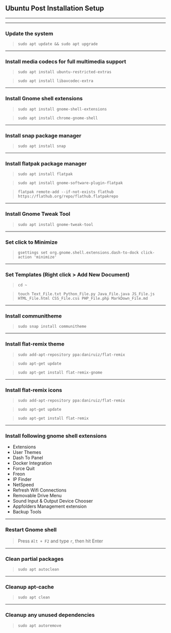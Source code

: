## Ubuntu Post Installation Setup

***

***

### Update the system
> `sudo apt update && sudo apt upgrade`


***

### Install media codecs for full multimedia support
> `sudo apt install ubuntu-restricted-extras`

> `sudo apt install libavcodec-extra`


***

### Install Gnome shell extensions
> `sudo apt install gnome-shell-extensions`

> `sudo apt install chrome-gnome-shell`


***

### Install snap package manager
> `sudo apt install snap`


***

### Install flatpak package manager
> `sudo apt install flatpak`

> `sudo apt install gnome-software-plugin-flatpak`

> `flatpak remote-add --if-not-exists flathub https://flathub.org/repo/flathub.flatpakrepo`


***

### Install Gnome Tweak Tool
> `sudo apt install gnome-tweak-tool`


***

### Set click to Minimize
> `gsettings set org.gnome.shell.extensions.dash-to-dock click-action 'minimize'`


***

### Set Templates (Right click > Add New Document)
> `cd ~`

> `touch Text_File.txt Python_File.py Java_File.java JS_File.js HTML_File.html CSS_File.css PHP_File.php MarkDown_File.md`


***

### Install communitheme
> `sudo snap install communitheme`


***

### Install flat-remix theme
> `sudo add-apt-repository ppa:daniruiz/flat-remix`

> `sudo apt-get update`

> `sudo apt-get install flat-remix-gnome`


***

### Install flat-remix icons
> `sudo add-apt-repository ppa:daniruiz/flat-remix`

> `sudo apt-get update`

> `sudo apt-get install flat-remix`


***

### Install following gnome shell extensions
* Extensions
* User Themes
* Dash To Panel
* Docker Integration
* Force Quit
* Freon
* IP Finder
* NetSpeed
* Refresh Wifi Connections
* Removable Drive Menu
* Sound Input & Output Device Chooser
* Appfolders Management extension
* Backup Tools

***

### Restart Gnome shell
> Press `Alt + F2` and type `r`, then hit Enter


***

### Clean partial packages
> `sudo apt autoclean`


***

### Cleanup apt-cache
> `sudo apt clean`


***

### Cleanup any unused dependencies
> `sudo apt autoremove`
	
	